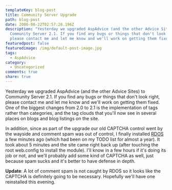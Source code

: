 ```yaml
---
templateKey: blog-post
title: Community Server Upgrade
path: blog-post
date: 2006-08-22T02:57:28.196Z
description: "Yesterday we upgraded AspAdvice (and the other Advice Sites) to
  Community Server 2.1. If you find any bugs or things that don't look right,
  please contact me and let me know and we'll work on getting them fixed. "
featuredpost: false
featuredimage: /img/default-post-image.jpg
tags:
  - AspAdvice
category:
  - Uncategorized
comments: true
share: true
---
```

<!--StartFragment-->

Yesterday we upgraded AspAdvice (and the other Advice Sites) to Community Server 2.1. If you find any bugs or things that don't look right, please contact me and let me know and we'll work on getting them fixed. One of the biggest changes from 2.0 to 2.1 is the implementation of tags rather than categories, and the tag clouds that you'll now see in several places on blogs and blog listings on the site.

In addition, since as part of the upgrade our old CAPTCHA control went by the wayside and comment spam was out of control, I finally installed [RDOS](http://angrypets.com/tools/rdos) a few minutes ago (which had been on my TODO list for almost a year). It took about 5 minutes and the site came right back up (after touching the root web.config to install the module). I'll know in a few hours if it's doing its job or not, and we'll probably add some kind of CAPTCHA as well, just because spam sucks and it's better to have defense in depth.

**Update**: A lot of comment spam is not caught by RDOS so it looks like the CAPTCHA is definitely going to be necessary. Hopefully we'll have one reinstalled this evening.

<!--EndFragment-->